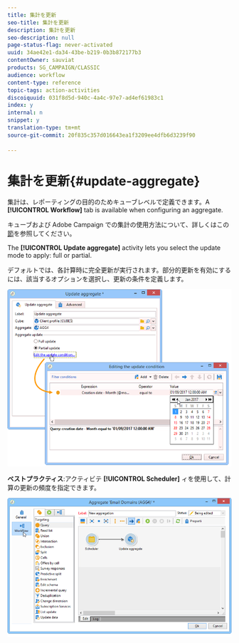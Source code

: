 ```yaml
---
title: 集計を更新
seo-title: 集計を更新
description: 集計を更新
seo-description: null
page-status-flag: never-activated
uuid: 34ae42e1-da34-43be-b219-0b3b872177b3
contentOwner: sauviat
products: SG_CAMPAIGN/CLASSIC
audience: workflow
content-type: reference
topic-tags: action-activities
discoiquuid: 031f8d5d-940c-4a4c-97e7-ad4ef61983c1
index: y
internal: n
snippet: y
translation-type: tm+mt
source-git-commit: 20f835c357d016643ea1f3209ee4dfb6d3239f90

---
```



# 集計を更新{#update-aggregate}

集計は、レポーティングの目的のためキューブレベルで定義できます。A **[!UICONTROL Workflow]** tab is available when configuring an aggregate.

キューブおよび Adobe Campaign での集計の使用方法について、詳しくはこの[節](../../reporting/using/concepts-and-methodology.md#calculating-and-using-aggregates)を参照してください。

The **[!UICONTROL Update aggregate]** activity lets you select the update mode to apply: full or partial.

デフォルトでは、各計算時に完全更新が実行されます。部分的更新を有効にするには、該当するオプションを選択し、更新の条件を定義します。

![](assets/s_advuser_cube_agregate_05.png)

**ベストプラクティス**:アクティビテ **[!UICONTROL Scheduler]** ィを使用して、計算の更新の頻度を指定できます。

![](assets/s_advuser_cube_agregate_04.png)

